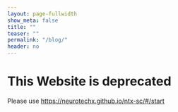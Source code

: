 ```yaml
---
layout: page-fullwidth
show_meta: false
title: ""
teaser: ""
permalink: "/blog/"
header: no
---
```


# This Website is deprecated

Please use <https://neurotechx.github.io/ntx-sc/#/start>
